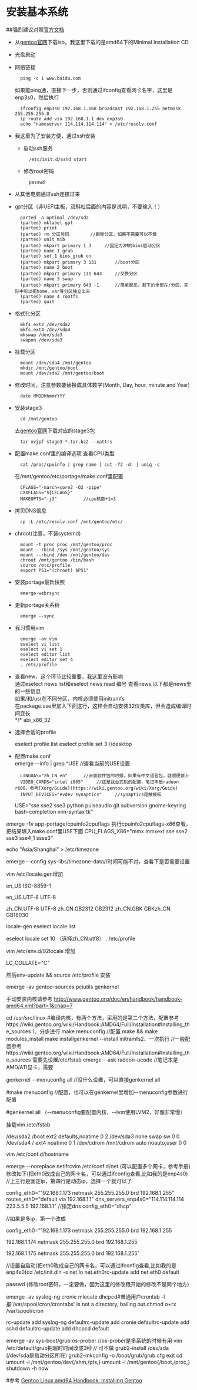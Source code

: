 # 安装基本系统
##强烈建议对照[官方文档](https://wiki.gentoo.org/wiki/Handbook:AMD64/Full/Installation)
* 从[gentoo官网](https://gentoo.org/downloads/)下载iso，我这里下载的是amd64下的Minimal Installation CD
* 光盘启动
* 网络链接

        ping -c 1 www.baidu.com
    如果能ping通，直接下一步，否则通过ifconfig查看网卡名字，这里是enp3s0，然后执行
    
        ifconfig enp3s0 192.168.1.168 broadcast 192.168.1.255 netmask 255.255.255.0
        ip route add via 192.168.1.1 dev enp3s0
        echo "nameserver 114.114.114.114" > /etc/resolv.conf
* 我这里为了安装方便，通过ssh安装
    * 启动ssh服务
    
            /etc/init.d/sshd start
    * 修改root密码
    
            passwd
* 从其他电脑通过ssh连接过来
* gpt分区（非UEFI主板，双斜杠后面的内容是说明，不要输入！）

        parted -a optimal /dev/sda
        (parted) mklabel gpt
        (parted) print
        (parted) rm 分区号码        //删除分区，如果不需要可以不做
        (parted) unit mib
        (parted) mkpart primary 1 3     //固定为2M的bios启动分区
        (parted) name 1 grub
        (parted) set 1 bios_grub on
        (parted) mkpart primary 3 131       //boot分区
        (parted) name 2 boot
        (parted) mkpart primary 131 643     //交换分区
        (parted) name 3 swap
        (parted) mkpart primary 643 -1      //简单起见，剩下的全部在/分区，实际中可以把home、var等分区独立出来
        (parted) name 4 rootfs
        (parted) quit
* 格式化分区
        
        mkfs.ext2 /dev/sda2
        mkfs.ext4 /dev/sda4
        mkswap /dev/sda3
        swapon /dev/sda3
* 挂载分区

        mount /dev/sda4 /mnt/gentoo
        mkdir /mnt/gentoo/boot
        mount /dev/sda2 /mnt/gentoo/boot
* 修改时间，注意参数要替换成具体数字(Month, Day, hour, minute and Year)

        date MMDDhhmmYYYY
* 安装stage3

        cd /mnt/gentoo
    去[gentoo官网](https://www.gentoo.org/downloads/)下载对应的stage3包

        tar xvjpf stage3-*.tar.bz2 --xattrs
* 配置make.conf里的编译选项
    查看CPU类型
    
        cat /proc/cpuinfo | grep name | cut -f2 -d: | uniq -c
    在/mnt/gentoo/etc/portage/make.conf里配置

        CFLAGS="-march=core2 -O2 -pipe"
        CXXFLAGS="${CFLAGS}"
        MAKEOPTS="-j3"          //cpu核数+1=3
* 拷贝DNS信息

        cp -L /etc/resolv.conf /mnt/gentoo/etc/
* chroot(注意，不装systemd)
        
        mount -t proc proc /mnt/gentoo/proc
        mount --rbind /sys /mnt/gentoo/sys
        mount --rbind /dev /mnt/gentoo/dev
        chroot /mnt/gentoo /bin/bash
        source /etc/profile
        export PS1="(chroot) $PS1"
* 安装portage最新快照
        
        emerge-webrsync
* 更新portage关系树
    
        emerge --sync
* 我习惯用vim

        emerge -av vim
        eselect vi list
        eselect vi set 1
        eselect editor list
        eselect editor set 4
        . /etc/profile
* 查看new，这个环节比较重要，我这里没有影响  
    通过eselect news list和eselect news read 编号 查看news,以下都是news里的一些信息  
    如果/和/usr在不同分区，内核必须使用initramfs  
    在package.use里加入下面这行，这样会自动安装32位类库，但会造成编译时间变长  
    \*/\* abi_x86_32

* 选择合适的profile

    eselect profile list
    eselect profile set 3 //desktop
* 配置make.conf  
        emerge --info | grep ^USE //查看当前的USE设置

        LINGUAS="zh_CN en"      //安装软件包的时候，如果有中文语言包，就顺便装上
        VIDEO_CARDS="intel i965"     //这是我台式机的配置，笔记本是radeon r600，参考[Xorg/Guide](https://wiki.gentoo.org/wiki/Xorg/Guide)
        INPUT_DEVICES="evdev synaptics"     //synaptics是触摸板
    USE="sse sse2 sse3 python pulseaudio git subversion gnome-keyring bash-completion vim-syntax tk"


emerge -1v app-portage/cpuinfo2cpuflags
执行cpuinfo2cpuflags-x86查看，把结果填入make.conf里USE下面
CPU_FLAGS_X86="mmx mmxext sse sse2 sse3 sse4_1 ssse3"



echo "Asia/Shanghai" > /etc/timezone

emerge --config sys-libs/timezone-data//时间可能不对，查看下是否需要设置

vim /etc/locale.gen增加

en_US ISO-8859-1

en_US.UTF-8 UTF-8

zh_CN.UTF-8 UTF-8 zh_CN.GB2312 GB2312 zh_CN.GBK GBKzh_CN GB18030


locale-gen
eselect locale list

eselect locale set 10 （选择zh_CN.utf8）
. /etc/profile

vim /etc/env.d/02locale 增加

LC_COLLATE="C"

然后env-update && source /etc/profile
安装

emerge -av gentoo-sources pciutils genkernel

手动安装内核请参考 http://www.gentoo.org/doc/en/handbook/handbook-amd64.xml?part=1&chap=7

cd /usr/src/linux
#编译内核，有两个方法，采用的是第二个方法，配置参考https://wiki.gentoo.org/wiki/Handbook:AMD64/Full/Installation#Installing_the_sources
1、分步进行
make menuconfig     //配置
make && make modules_install
make installgenkernel --install initramfs2、一次执行
//一般配置参考https://wiki.gentoo.org/wiki/Handbook:AMD64/Full/Installation#Installing_the_sources
需要先设置/etc/fstab
emerge --ask radeon-ucode     //笔记本是AMD/ATI显卡，需要

genkernel --menuconfig all     //没什么设置，可以直接genkernel all

#make menuconfig //配置，也可以在genkernel里增加--menuconfig参数进行配置

#genkernel all （--menuconfig要配置内核，--lvm使用LVM2，好像非常慢）

挂载vim /etc/fstab

/dev/sda2     /boot        ext2     defaults,noatime     0 2
/dev/sda3     none           swap      sw                0 0
/dev/sda4     /            ext4     noatime              0 1
/dev/cdrom    /mnt/cdrom   auto     noauto,user          0 0

vim /etc/conf.d/hostname

emerge --noreplace netifrcvim /etc/conf.d/net   (可以配置多个网卡，参考手册)   修改如下(把eth0改成自己的网卡名，可以通过ifconfig查看,比如我的是enp4s0)
//上三行是固定ip，第四行是动态ip，选择一个就可以了

config_eth0="192.168.1.173 netmask 255.255.255.0 brd 192.168.1.255"
routes_eth0="default via 192.168.1.1"
dns_servers_enp4s0="114.114.114.114 223.5.5.5 192.168.1.1"     //指定dns
config_eth0="dhcp"

//如果是多ip，第一个改成

config_eth0="192.168.1.173 netmask 255.255.255.0 brd 192.168.1.255

192.168.1.174 netmask 255.255.255.0 brd 192.168.1.255

192.168.1.175 netmask 255.255.255.0 brd 192.168.1.255"


//设置自启动(把eth0改成自己的网卡名，可以通过ifconfig查看,比如我的是enp4s0)cd /etc/init.dln -s net.lo net.eth0rc-update add net.eth0 default

passwd (修改root密码，一定要做，因为这里的修改跟开始的修改不是同个地方)


emerge -av syslog-ng cronie mlocate dhcpcd#普通用户crontab -l报'/var/spool/cron/crontabs' is not a directory, bailing out.chmod o+rx /var/spool/cron

rc-update add syslog-ng defaultrc-update add cronie defaultrc-update add sshd defaultrc-update add dhcpcd default


emerge -av sys-boot/grub os-prober //os-prober是多系统的时候有用
vim /etc/default/grub把超时时间改成3秒 // 可不做
grub2-install /dev/sda (/dev/sda是启动分区所在)
grub2-mkconfig -o /boot/grub/grub.cfg
exit
cd
umount -l /mnt/gentoo/dev{/shm,/pts,}
umount -l /mnt/gentoo{/boot,/proc,}
shutdown -h now

#参考
[Gentoo Linux amd64 Handbook: Installing Gentoo](https://wiki.gentoo.org/wiki/Handbook:AMD64/Full/Installation)
